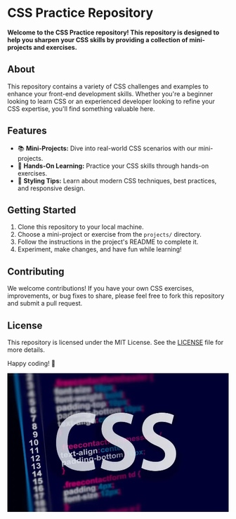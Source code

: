 # CSS Practice Repository
<b>Welcome to the CSS Practice repository! This repository is designed to help you sharpen your CSS skills by providing a collection of mini-projects and exercises.</b>
## About
This repository contains a variety of CSS challenges and examples to enhance your front-end development skills. Whether you're a beginner looking to learn CSS or an experienced developer looking to refine your CSS expertise, you'll find something valuable here.

## Features
- 📚 **Mini-Projects:** Dive into real-world CSS scenarios with our mini-projects.
- 🚀 **Hands-On Learning:** Practice your CSS skills through hands-on exercises.
- 🎨 **Styling Tips:** Learn about modern CSS techniques, best practices, and responsive design.

## Getting Started
1. Clone this repository to your local machine.
2. Choose a mini-project or exercise from the `projects/` directory.
3. Follow the instructions in the project's README to complete it.
4. Experiment, make changes, and have fun while learning!

## Contributing
We welcome contributions! If you have your own CSS exercises, improvements, or bug fixes to share, please feel free to fork this repository and submit a pull request.

## License
This repository is licensed under the MIT License. See the [LICENSE](LICENSE) file for more details.

Happy coding! 🚀

![Example Image](css.jpg)
